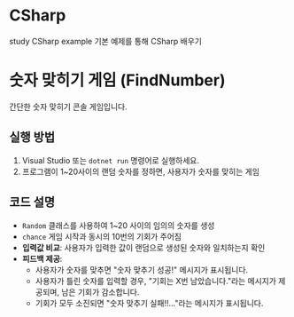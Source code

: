 # CSharp
study CSharp example
기본 예제를 통해 CSharp 배우기

# 숫자 맞히기 게임 (FindNumber)
간단한 숫자 맞히기 콘솔 게임입니다.

## 실행 방법
1. Visual Studio 또는 `dotnet run` 명령어로 실행하세요.
2. 프로그램이 1~20사이의 랜덤 숫자를 정하면, 사용자가 숫자를 맞히는 게임

## 코드 설명
- `Random` 클래스를 사용하여 1~20 사이의 임의의 숫자를 생성
- `chance` 게임 시작과 동시의 10번의 기회가 주어짐
- **입력값 비교**: 사용자가 입력한 값이 랜덤으로 생성된 숫자와 일치하는지 확인
- **피드백 제공**:
  - 사용자가 숫자를 맞추면 "숫자 맞추기 성공!" 메시지가 표시됩니다.
  - 사용자가 틀린 숫자를 입력할 경우, "기회는 X번 남았습니다."라는 메시지가 제공되며, 남은 기회가 감소합니다.
  - 기회가 모두 소진되면 "숫자 맞추기 실패!!..."라는 메시지가 표시됩니다.
